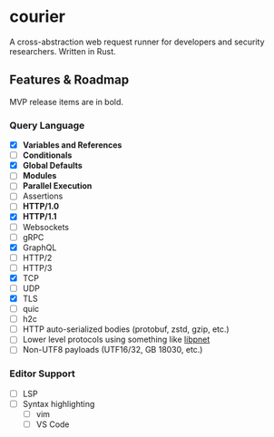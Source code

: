 # courier
A cross-abstraction web request runner for developers and security
researchers. Written in Rust.

## Features & Roadmap

MVP release items are in bold.

### Query Language
- [X] **Variables and References**
- [ ] **Conditionals**
- [X] **Global Defaults**
- [ ] **Modules**
- [ ] **Parallel Execution**
- [ ] Assertions
- [ ] **HTTP/1.0**
- [X] **HTTP/1.1**
- [ ] Websockets
- [ ] gRPC
- [X] GraphQL
- [ ] HTTP/2
- [ ] HTTP/3
- [X] TCP
- [ ] UDP
- [X] TLS
- [ ] quic
- [ ] h2c
- [ ] HTTP auto-serialized bodies (protobuf, zstd, gzip, etc.)
- [ ] Lower level protocols using something like [libpnet](https://github.com/libpnet/libpnet)
- [ ] Non-UTF8 payloads (UTF16/32, GB 18030, etc.)
  
### Editor Support
- [ ] LSP
- [ ] Syntax highlighting
  - [ ] vim
  - [ ] VS Code
